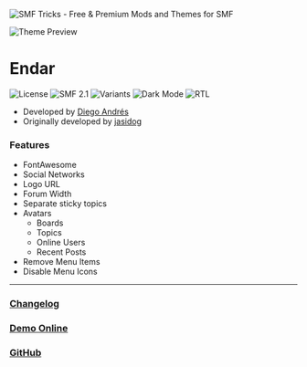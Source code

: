 ![SMF Tricks - Free & Premium Mods and Themes for SMF](https://smftricks.com/logos/logo.png)

![Theme Preview](https://i.imgur.com/Qa54RGZ.gif)

# Endar
![License](https://img.shields.io/badge/License-MIT-248049) ![SMF 2.1](https://img.shields.io/badge/SMF-2.1-3f73a0) ![Variants](https://img.shields.io/badge/Color%20Variants-Yes-6041a3) ![Dark Mode](https://img.shields.io/badge/Dark%20Mode-Yes-4d827f) ![RTL](https://img.shields.io/badge/RLT%20Support-Yes-bf9d73)

* Developed by [Diego Andrés](https://github.com/DiegoAndresCortes)
* Originally developed by [jasidog](https://www.simplemachines.org/community/index.php?action=profile;u=18524)

### Features
- FontAwesome
- Social Networks
- Logo URL
- Forum Width
- Separate sticky topics
- Avatars
  - Boards
  - Topics
  - Online Users
  - Recent Posts
- Remove Menu Items
- Disable Menu Icons
---
### [Changelog](https://github.com/SMFTricks/Endar/blob/main/CHANGELOG.md)
### [Demo Online](http://demo21.smftricks.com/index.php?theme=9)
### [GitHub](https://github.com/SMFTricks/Endar)